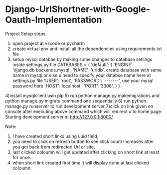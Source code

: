# Django-UrlShortner-with-Google-Oauth-Implementation

Project Setup steps:

1) open project at vscode or pycharm
2) create virtual env and install all the dependencies using requirements.txt file
3) setup mysql databae by making some changes to database setiings inside settings.py file
   DATABASES = {
    'default': {
        'ENGINE': 'django.db.backends.mysql',
        'NAME': 'urldb',    create database with same name in mysql or else u need to specify your databse name here at settings.py file
        'USER': 'root',
        'PASSWORD': '-------', use your mysql password here
        'HOST':'localhost',
        'PORT':'3306',
    }
}

4)install mysqlclient usin pip
5) run python manage.py makemigrations and python manage.py migrate command one sequentially
6) run python manage.py runserver to run development server 
7)click on link given on console after executing above command  which will redirect u to home page.
Starting development server at   http://127.0.0.1:8000/

Note:
1) I have created short links using uuid field,
2) you need to click on refresh button to see click count increases after you get back from redirected Url or site.
3) last clicked coloumn will get updated after clicking on short link at least for once.
4) when short link created first time it will display none at last clicked coloumn.
   
